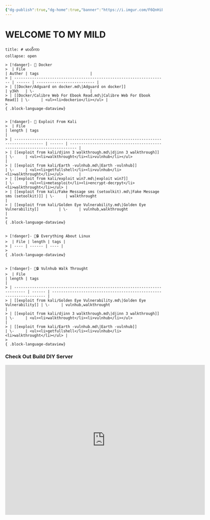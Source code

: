 ```yaml
---
{"dg-publish":true,"dg-home":true,"banner":"https://i.imgur.com/F6QnHiE.png","permalink":"/home-page/home-page/","tags":["gardenEntry"],"dgPassFrontmatter":true,"noteIcon":""}
---
```




# WELCOME TO MY MILD
```ad-info
title: # မာတိကာ
collapse: open

> [!danger]- 🔖 Docker
>  | File                                                                 | Auther | tags                       |
> | -------------------------------------------------------------------- | ------ | -------------------------- |
> | [[Docker/Adguard on docker.md\|Adguard on docker]]                   | y3kh   | \-                         |
> | [[Docker/Calibre Web For Ebook Read.md\|Calibre Web For Ebook Read]] | \-     | <ul><li>dockerio</li></ul> |
> 
{ .block-language-dataview}


> [!danger]- 🔖 Exploit From Kali
>  | File                                                                                | length | tags                                                                      |
> | ----------------------------------------------------------------------------------- | ------ | ------------------------------------------------------------------------- |
> | [[exploit from kali/djinn 3 walkthrough.md\|djinn 3 walkthrough]]                   | \-     | <ul><li>walkthrought</li><li>vulnhub</li></ul>                            |
> | [[exploit from kali/Earth -vulnhub.md\|Earth -vulnhub]]                             | \-     | <ul><li>getfullshell</li><li>vulnhub</li><li>walkthrought</li></ul>       |
> | [[exploit from kali/exploit win7.md\|exploit win7]]                                 | \-     | <ul><li>metasploit</li><li>encrypt-decrpyt</li><li>walkthrought</li></ul> |
> | [[exploit from kali/Fake Message sms (setoolkit).md\|Fake Message sms (setoolkit)]] | \-     | walkthrought                                                              |
> | [[exploit from kali/Golden Eye Vulnerability.md\|Golden Eye Vulnerability]]         | \-     | vulnhub,walkthrought                                                      |
> 
{ .block-language-dataview}


> [!danger]- 🔖🔒 Everything About Linux
>  | File | length | tags |
> | ---- | ------ | ---- |
> 
{ .block-language-dataview}


> [!danger]- 🔖🔒 Vulnhub Walk Throught
>  | File                                                                        | length | tags                                                                |
> | --------------------------------------------------------------------------- | ------ | ------------------------------------------------------------------- |
> | [[exploit from kali/Golden Eye Vulnerability.md\|Golden Eye Vulnerability]] | \-     | vulnhub,walkthrought                                                |
> | [[exploit from kali/djinn 3 walkthrough.md\|djinn 3 walkthrough]]           | \-     | <ul><li>walkthrought</li><li>vulnhub</li></ul>                      |
> | [[exploit from kali/Earth -vulnhub.md\|Earth -vulnhub]]                     | \-     | <ul><li>getfullshell</li><li>vulnhub</li><li>walkthrought</li></ul> |
> 
{ .block-language-dataview}
```

### Check Out Build DIY Server
<iframe width="640" height="480" src="https://www.youtube.com/embed/jOEV8WkmM8w?si=brCtdvVZmsLK1T_T" title="YouTube video player" frameborder="0" allow="accelerometer; autoplay; clipboard-write; encrypted-media; gyroscope; picture-in-picture; web-share" allowfullscreen>
</iframe>

<!-- https://cdn.jsdelivr.net/npm/sakana-widget@2.7.0/lib/sakana.min.css -->
<!-- https://cdn.jsdelivr.net/npm/sakana-widget@2.7.0/lib/sakana.min.js -->
<!-- https://cdnjs.cloudflare.com/ajax/libs/sakana-widget/2.7.0/sakana.min.css -->
<!-- https://cdnjs.cloudflare.com/ajax/libs/sakana-widget/2.7.0/sakana.min.js -->

<link
  rel="stylesheet"
  href="https://cdn.jsdelivr.net/npm/sakana-widget@2.7.0/lib/sakana.min.css"
/>
<div id="sakana-widget"></div>
<script>
  function initSakanaWidget() {
    new SakanaWidget().mount('#sakana-widget');
  }
</script>
<script
  async
  onload="initSakanaWidget()"
  src="https://cdn.jsdelivr.net/npm/sakana-widget@2.7.0/lib/sakana.min.js"
></script>
